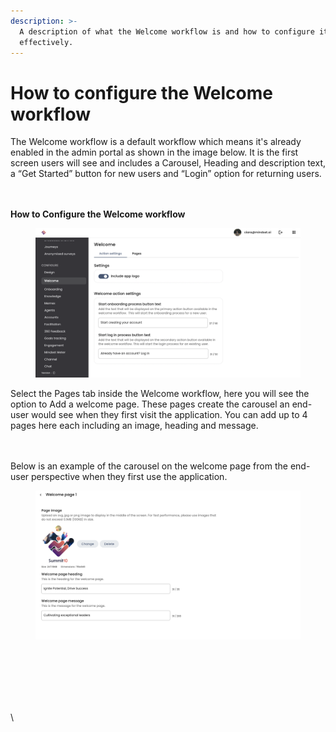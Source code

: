 ```yaml
---
description: >-
  A description of what the Welcome workflow is and how to configure it
  effectively.
---
```


# How to configure the Welcome workflow

The Welcome workflow is a default workflow which means it's already enabled in the admin portal as shown in the image below. It is the first screen users will see and includes a Carousel, Heading and description text, a “Get Started” button for new users and “Login” option for returning users.

\
\
**How to Configure the Welcome workflow**

<figure><img src="../../../.gitbook/assets/Screenshot 2024-02-28 at 09.37.24.png" alt=""><figcaption></figcaption></figure>

Select the Pages tab inside the Welcome workflow, here you will see the option to Add a welcome page. These pages create the carousel an end-user would see when they first visit the application. You can add up to 4 pages here each including an image, heading and message.

\
\
Below is an example of the carousel on the welcome page from the end-user perspective when they first use the application.

<figure><img src="../../../.gitbook/assets/Screenshot 2024-02-28 at 09.44.09.png" alt=""><figcaption></figcaption></figure>

<div align="left">

<figure><img src="https://lh7-us.googleusercontent.com/jgOBrfXIhXP2H9T-xj5PO20MpKHXL6CwyU6MDm1ZgtoeXhwr-GeqXj8wW3_oA9BF1A-wGudhh_B7BX-yvTKZ-s_lY0n1OOVS2vvnQhTP6i2ytaJh1Su66lZrxPaeJQsFl7uYMabrnHkWWDcRMLGBJas" alt="" width="375"><figcaption></figcaption></figure>

</div>

\
\
\
\
\
